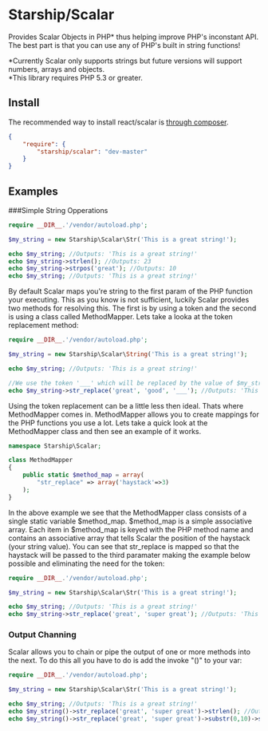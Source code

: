 # Starship/Scalar

Provides Scalar Objects in PHP* thus helping improve PHP's inconstant API. The best part is that you can use any of PHP's built in string functions!
  
*Currently Scalar only supports strings but future versions will support numbers, arrays and objects.  
*This library requires PHP 5.3 or greater.  


## Install

The recommended way to install react/scalar is [through composer](http://getcomposer.org).

```JSON
{
    "require": {
        "starship/scalar": "dev-master"
    }
}
```

## Examples

###Simple String Opperations

```php
require __DIR__.'/vendor/autoload.php';

$my_string = new Starship\Scalar\Str('This is a great string!');

echo $my_string; //Outputs: 'This is a great string!'
echo $my_string->strlen(); //Outputs: 23
echo $my_string->strpos('great'); //Outputs: 10
echo $my_string; //Outputs: 'This is a great string!'

```

By default Scalar maps you're string to the first param of the PHP function your executing. This as you know is not sufficient, luckily Scalar provides two methods for resolving this. The first is by using a token and the second is using a class called MethodMapper. Lets take a looka at the token replacement method:

```php
require __DIR__.'/vendor/autoload.php';

$my_string = new Starship\Scalar\String('This is a great string!');

echo $my_string; //Outputs: 'This is a great string!'

//We use the token '___' which will be replaced by the value of $my_string ('This is a great string!')
echo $my_string->str_replace('great', 'good', '___'); //Outputs: 'This is a good string!'

```

Using the token replacement can be a little less then ideal. Thats where MethodMapper comes in. MethodMapper allows you to create mappings for the PHP functions you use a lot. Lets take a quick look at the MethodMapper class and then see an example of it works.

```php
namespace Starship\Scalar;

class MethodMapper
{
	public static $method_map = array(
		"str_replace" => array('haystack'=>3)
	);	
}
```

In the above example we see that the MethodMapper class consists of a single static variable $method_map. $method_map is a simple associative array. Each item in $method_map is keyed with the PHP method name and contains an associative array that tells Scalar the position of the haystack (your string value). You can see that str_replace is mapped so that the haystack will be passed to the third paramater making the example below possible and eliminating the need for the token:

```php
require __DIR__.'/vendor/autoload.php';

$my_string = new Starship\Scalar\Str('This is a great string!');

echo $my_string; //Outputs: 'This is a great string!'
echo $my_string->str_replace('great', 'super great'); //Outputs: 'This is a super great string!'

```

### Output Channing
Scalar allows you to chain or pipe the output of one or more methods into the next. To do this all you have to do is add the invoke "()" to your var:

```php
require __DIR__.'/vendor/autoload.php';

$my_string = new Starship\Scalar\Str('This is a great string!');

echo $my_string; //Outputs: 'This is a great string!'
echo $my_string()->str_replace('great', 'super great')->strlen(); //Outputs: 29
echo $my_string()->str_replace('great', 'super great')->substr(0,10)->strlen(); //Outputs 10;


